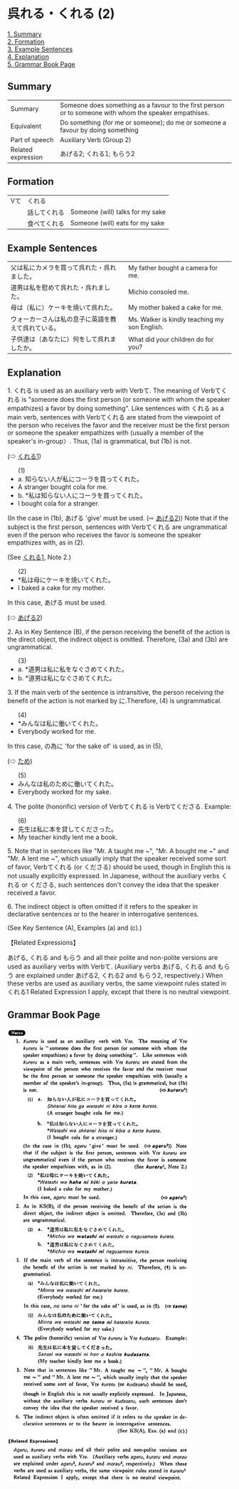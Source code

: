 # 呉れる・くれる (2)

[1. Summary](#summary)<br>
[2. Formation](#formation)<br>
[3. Example Sentences](#example-sentences)<br>
[4. Explanation](#explanation)<br>
[5. Grammar Book Page](#grammar-book-page)<br>


## Summary

<table><tr>   <td>Summary</td>   <td>Someone does something as a favour to the first person or to someone with whom the speaker empathises.</td></tr><tr>   <td>Equivalent</td>   <td>Do something (for me or someone); do me or someone a favour by doing something</td></tr><tr>   <td>Part of speech</td>   <td>Auxiliary Verb (Group 2)</td></tr><tr>   <td>Related expression</td>   <td>あげる2; くれる1; もらう2</td></tr></table>

## Formation

<table class="table"> <tbody><tr class="tr head"> <td class="td"><span class="bold"><span>Vて</span></span></td> <td class="td"><span class="concept">くれる</span> </td> <td class="td"><span>&nbsp;</span></td> </tr> <tr class="tr"> <td class="td"><span>&nbsp;</span></td> <td class="td"><span>話して<span class="concept">くれる</span></span> </td> <td class="td"><span>Someone (will) talks for my sake</span></td> </tr> <tr class="tr"> <td class="td"><span>&nbsp;</span></td> <td class="td"><span>食べて<span class="concept">くれる</span></span> </td> <td class="td"><span>Someone (will) eats for my sake</span></td> </tr></tbody></table>

## Example Sentences

<table><tr>   <td>父は私にカメラを買って呉れた・呉れました。</td>   <td>My father bought a camera for me.</td></tr><tr>   <td>道男は私を慰めて呉れた・呉れました。</td>   <td>Michio consoled me.</td></tr><tr>   <td>母は（私に）ケーキを焼いて呉れた。</td>   <td>My mother baked a cake for me.</td></tr><tr>   <td>ウォーカーさんは私の息子に英語を教えて呉れている。</td>   <td>Ms. Walker is kindly teaching my son English.</td></tr><tr>   <td>子供達は（あなたに）何をして呉れましたか。</td>   <td>What did your children do for you?</td></tr></table>

## Explanation

<p>1. <span class="cloze">くれる</span> is used as an auxiliary verb with Verbて. The meaning of Verbて<span class="cloze">くれる</span> is "someone does the first person (or someone with whom the speaker empathizes) a favor by doing something". Like sentences with <span class="cloze">くれる</span> as a main verb, sentences with Verbて<span class="cloze">くれる</span> are stated from the viewpoint of the person who receives the favor and the receiver must be the first person or someone the speaker empathizes with (usually a member of the speaker's in-group〉. Thus, (1a) is grammatical, but (1b) is not.</p>   <p>(⇨ <a href="#㊦ 呉れる・くれる (1)">くれる1</a>)</p>  <ul>(1)  <li>a. 知らない人が私にコーラを買って<span class="cloze">くれた</span>。</li> <li>A stranger bought cola for me.</li> <div class="divide"></div> <li>b. *私は知らない人にコーラを買って<span class="cloze">くれた</span>。</li> <li>I bought cola for a stranger.</li> </ul>  <p>(In the case in (1b), あげる 'give' must be used. (⇨ <a href="#㊦ あげる (2)">あげる2</a>)) Note that if the subject is the first person, sentences with Verbて<span class="cloze">くれる</span> are ungrammatical even if the person who receives the favor is someone the speaker empathizes with, as in (2). </p>  <p>(See <a href="#㊦ 呉れる・くれる (1)">くれる1<a/>, Note 2.)</p>  <ul>(2) <li>*私は母にケーキを焼いて<span class="cloze">くれた</span>。</li> <li>I baked a cake for my mother.</li> </ul>  <p>In this case, あげる must be used.</p>  <p>(⇨ <a href="#㊦ あげる (2)">あげる2</a>)</p>  <p>2. As in Key Sentence (B), if the person receiving the benefit of the action is the direct object, the indirect object is omitted. Therefore, (3a) and (3b) are ungrammatical.</p>  <ul>(3) <li>a. *道男は私に私をなぐさめて<span class="cloze">くれた</span>。</li> <div class="divide"></div> <li>b. *道男は私になぐさめて<span class="cloze">くれた</span>。</li> </ul>  <p>3. If the main verb of the sentence is intransitive, the person receiving the benefit of the action is not marked by に.Therefore, (4) is ungrammatical.</p>  <ul>(4)  <li>*みんなは私に働いて<span class="cloze">くれた</span>。</li> <li>Everybody worked for me.</li> </ul>  <p>In this case, の為に 'for the sake of' is used, as in (5), </p>  <p>(⇨ <a href="#㊦ 為(に)・ため(に)">ため</a>)</p>  <ul>(5) <li>みんなは私のために働いて<span class="cloze">くれた</span>。</li> <li>Everybody worked for my sake.</li> </ul>  <p>4. The polite (honorific) version of Verbて<span class="cloze">くれる</span> is Verbて<span class="cloze">くださる</span>. Example:</p>  <ul>(6) <li>先生は私に本を貸して<span class="cloze">くださった</span>。</li> <li>My teacher kindly lent me a book.</li> </ul>  <p>5. Note that in sentences like "Mr. A taught me ~", "Mr. A bought me ~" and "Mr. A lent me ~", which usually imply that the speaker received some sort of favor, Verbて<span class="cloze">くれる</span> (or <span class="cloze">くださる</span>) should be used, though in English this is not usually explicitly expressed. In Japanese, without the auxiliary verbs <span class="cloze">くれる</span> or <span class="cloze">くださる</span>, such sentences don't convey the idea that the speaker received a favor.</p>  <p>6. The indirect object is often omitted if it refers to the speaker in declarative sentences or to the hearer in interrogative sentences.</p>  <p>(See Key Sentence (A), Examples (a) and (c).)</p>  <p>【Related Expressions】</p>  <p>あげる, くれる and もらう and all their polite and non-polite versions are used as auxiliary verbs with Verbて. (Auxiliary verbs あげる, くれる and もらう are explained under あげる2, <span class="cloze">くれる</span>2 and もらう2, respectively.) When these verbs are used as auxiliary verbs, the same viewpoint rules stated in くれる1 Related Expression I apply, except that there is no neutral viewpoint.</p>

## Grammar Book Page

![](../img/Basicくれる2.png)

